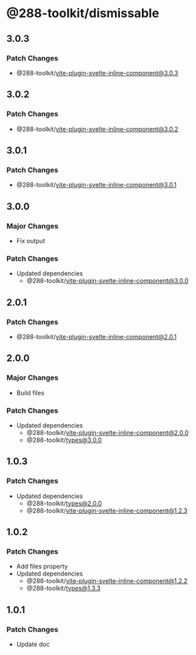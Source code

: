 # @288-toolkit/dismissable

## 3.0.3

### Patch Changes

- @288-toolkit/vite-plugin-svelte-inline-component@3.0.3

## 3.0.2

### Patch Changes

- @288-toolkit/vite-plugin-svelte-inline-component@3.0.2

## 3.0.1

### Patch Changes

- @288-toolkit/vite-plugin-svelte-inline-component@3.0.1

## 3.0.0

### Major Changes

- Fix output

### Patch Changes

- Updated dependencies
  - @288-toolkit/vite-plugin-svelte-inline-component@3.0.0

## 2.0.1

### Patch Changes

- @288-toolkit/vite-plugin-svelte-inline-component@2.0.1

## 2.0.0

### Major Changes

- Build files

### Patch Changes

- Updated dependencies
  - @288-toolkit/vite-plugin-svelte-inline-component@2.0.0
  - @288-toolkit/types@3.0.0

## 1.0.3

### Patch Changes

- Updated dependencies
  - @288-toolkit/types@2.0.0
  - @288-toolkit/vite-plugin-svelte-inline-component@1.2.3

## 1.0.2

### Patch Changes

- Add files property
- Updated dependencies
  - @288-toolkit/vite-plugin-svelte-inline-component@1.2.2
  - @288-toolkit/types@1.3.3

## 1.0.1

### Patch Changes

- Update doc
